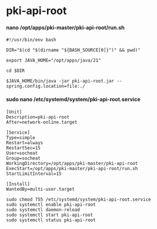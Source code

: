 # pki-api-root

#### nano /opt/apps/pki-master/pki-api-root/run.sh

```text
#!/usr/bin/env bash

DIR="$(cd "$(dirname "${BASH_SOURCE[0]}")" && pwd)"

export JAVA_HOME="/opt/apps/java/21"

cd $DIR

$JAVA_HOME/bin/java -jar pki-api-root.jar --spring.config.location=file:./
```

#### sudo nano /etc/systemd/system/pki-api-root.service

```text
[Unit]
Description=pki-api-root
After=network-online.target

[Service]
Type=simple
Restart=always
RestartSec=15
User=socheat
Group=socheat
WorkingDirectory=/opt/apps/pki-master/pki-api-root
ExecStart=/opt/apps/pki-master/pki-api-root/run.sh
StartLimitInterval=15

[Install]
WantedBy=multi-user.target
```

```shell
sudo chmod 755 /etc/systemd/system/pki-api-root.service
sudo systemctl enable pki-api-root
sudo systemctl daemon-reload
sudo systemctl start pki-api-root
sudo systemctl status pki-api-root
```